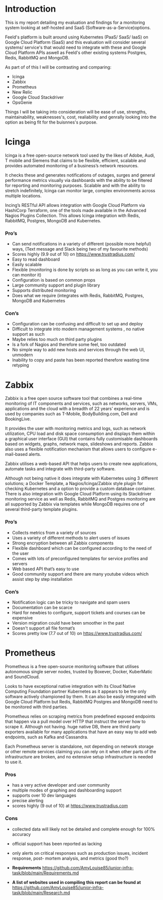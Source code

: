 
# Introduction

This is my report detailing my evaluation and findings for a monitoring system looking at self-hosted and SaaS (Software-as-a-Service)options.

Feeld's platform is built around using Kubernetes (PaaS/ SaaS/ IaaS) on Google Cloud Platform (SaaS) and this evaluation will consider several systems/ service's that would need to integrate with these and Google Cloud Platform APIs aswell as Feeld's other existing systems Postgres, Redis, RabbitMQ and MongoDB.

As part of of this I will be contrasting and comparing:

* Icinga
* Zabbix
* Prometheus
* New Relic
* Google Cloud Stackdriver
* OpsGenie

Things I will be taking into consideration will be ease of use, strengths, maintainability, weaknesses's, cost, realiability and genrally looking into the option as being fit for the buisnnes's purpose.

# Icinga   

Icinga is a free open-source network tool used by the likes of Adobe, Audi, T mobile and Siemens that claims to be flexible, efficient, scalable and provides automated monitoring of a business’s network resources. 

It checks these and generates notifications of outages, surges and general performance metrics visually via dashboards with the ability to be filtered for reporting and monitoring purposes. Scalable and with the ability to stretch indefinitely, Icinga can monitor large, complex environments across multiple locations.

Incing’s RESTful API allows integration with Google Cloud Platform via HashiCorp Terraform, one of the tools made available in the Advanced Nagios Plugins Collection. This allows Icinga integration with Redis, RabbitMQ, Postgres, MongoDB and Kubernetes. 

### Pro’s

* Can send notifications in a variety of different (possible more helpful) ways, (Text message and Slack being two of my favourite methods)
* Scores highly (9.9 out of 10) on https://www.trustradius.com/
* Easy to read dashboard
* Easily scalable
* Flexible (monitoring is done by scripts so as long as you can write it, you can monitor it)
* Configuration is based on common props
* Large community support and plugin library
* Supports distributed monitoring
* Does what we require (integrates with Redis, RabbitMQ, Postgres, MongoDB and Kubernetes

### Con’s

* Configuration can be confusing and difficult to set up and deploy
* Difficult to integrate into modern management systems , no native support as such
* Maybe relies too much on third party plugins
* Is a fork of Nagios and therefore some feel, too outdated
* No simple way to add new hosts and services through the web UI, unmodern
* Inability to copy and paste has been reported therefore wasting time retyping

# Zabbix

Zabbix is a free open source software tool that combines a real-time monitoring of IT components and services, such as networks, servers, VMs, applications and the cloud with a breadth of 22 years’ experience and is used by companies such as T-Mobile, BodyBuilding.com, Dell and BookingLive.

It provides the user with monitoring metrics and logs, such as network utilization, CPU load and disk space consumption and displays them within a graphical user interface (GUI) that contains fully customisable dashboards based on widgets, graphs, network maps, slideshows and reports.
Zabbix also uses a flexible notification mechanism that allows users to configure e-mail-based alerts.

Zabbix utilises a web-based API that helps users to create new applications, automate tasks and integrate with third-party software.

Although not being native it does integrate with Kubernetes using 3 different solutions; a Docker Template, a Nagios/Icinga/Zabbix style plugin for checking Kubernetes and a option to provide a custom database container. There is also integration with Google Cloud Platform using its Stackdriver monitoring service as well as Redis, RabbitMQ and Postgres monitoring are all supported by Zabbix via templates while MongoDB requires one of several third-party template plugins.

### Pro’s
* Collects metrics from a variety of sources
* Uses a variety of different methods to alert users of issues
* Strong encryption between all Zabbix components
* Flexible dashboard which can be configured according to the need of the user
* Comes with lots of preconfigured templates for service profiles and servers
* Web based API that’s easy to use
* Good community support and there are many youtube videos which assist step by step installation

### Con’s
* Notification logic can be tricky to navigate and spam users
* Documentation can be scarce
* Hard for newbies to configure, support tickets and courses can be expensive
* Version migration could have been smoother in the past
* Doesn't support all file format’s
* Scores pretty low (7.7 out of 10) on https://www.trustradius.com/

# Prometheus 

Prometheus is a free open-source monitoring software that utilises autonomous single server nodes, trusted by Boxever, Docker, KuberMatic and SoundCloud.

Looks to have exceptional native integration with its Cloud Native Computing Foundation partner Kubernetes as it appears to be the only software actively championed by them. It can also be easily integrated with Google Cloud Platform but Redis, RabbitMQ Postgres and MongoDB need to be monitored with third parties.

Prometheus relies on scraping metrics from predefined exposed endpoints that happen via a pull model over HTTP that instruct the server how to scrape it. Although not having. huge native DB, there are third party exporters available for many applications that have an easy way to add web endpoints, such as Kafka and Cassandra.  

Each Prometheus server is standalone, not depending on network storage or other remote services claiming you can rely on it when other parts of the infrastructure are broken, and no extensive setup infrastructure is needed to use it.

### Pros

* has a very active developer and user community
* multiple modes of graphing and dashboarding support
* supports over 10 dev languages
* precise alerting
* scores highly (9 out of 10) at https://www.trustradius.com

### Cons

* collected data will likely not be detailed and complete enough for 100% accuracy
* official support has been reported as lacking
* only alerts on critical responses such as production issues, incident response, post- mortem analysis, and metrics (good tho?)

* **Requirements** https://github.com/AmyLouise85/junior-infra-task/blob/main/Requirements.md
* **A list of websites used in compiling this report can be found at** https://github.com/AmyLouise85/junior-infra-task/blob/main/Research.md
